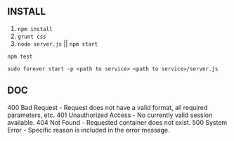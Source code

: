 INSTALL
----

1. `npm install`
2. `grunt css`
3. `node server.js` || `npm start`

`npm test`

`sudo forever start -p <path to service> <path to service>/server.js`


DOC
----
400	Bad Request - Request does not have a valid format, all required parameters, etc.
401	Unauthorized Access - No currently valid session available.
404	Not Found - Requested container does not exist.
500	System Error - Specific reason is included in the error message.
